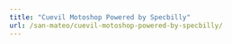 ```yaml
---
title: "Cuevil Motoshop Powered by Specbilly"
url: /san-mateo/cuevil-motoshop-powered-by-specbilly/
---
```

